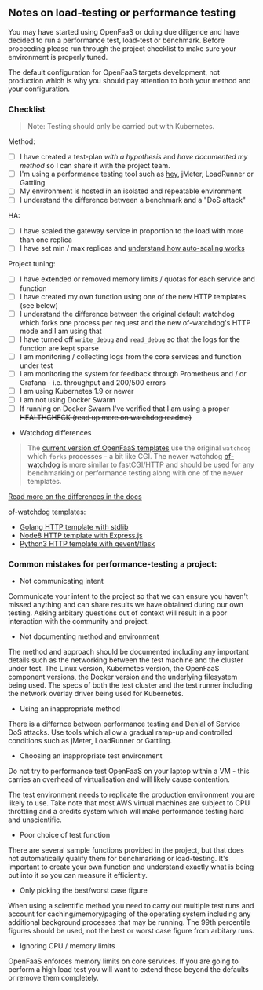 ## Notes on load-testing or performance testing

You may have started using OpenFaaS or doing due diligence and have decided to run a performance test, load-test or benchmark. Before proceeding please run through the project checklist to make sure your environment is properly tuned.

The default configuration for OpenFaaS targets development, not production which is why you should pay attention to both your method and your configuration.

### Checklist

> Note: Testing should only be carried out with Kubernetes. 

Method:

* [ ] I have created a test-plan *with a hypothesis* and *have documented my method* so I can share it with the project team.
* [ ] I'm using a performance testing tool such as [hey](https://github.com/rakyll/hey), jMeter, LoadRunner or Gattling
* [ ] My environment is hosted in an isolated and repeatable environment
* [ ] I understand the difference between a benchmark and a "DoS attack"

HA:
* [ ] I have scaled the gateway service in proportion to the load with more than one replica
* [ ] I have set min / max replicas and [understand how auto-scaling works](http://docs.openfaas.com/architecture/autoscaling/)

Project tuning:

* [ ] I have extended or removed memory limits / quotas for each service and function
* [ ] I have created my own function using one of the new HTTP templates (see below)
* [ ] I understand the difference between the original default watchdog which forks one process per request and the new of-watchdog's HTTP mode and I am using that
* [ ] I have turned off `write_debug` and `read_debug` so that the logs for the function are kept sparse
* [ ] I am monitoring / collecting logs from the core services and function under test
* [ ] I am monitoring the system for feedback through Prometheus and / or Grafana - i.e. throughput and 200/500 errors
* [ ] I am using Kubernetes 1.9 or newer
* [ ] I am not using Docker Swarm
* [ ] ~~If running on Docker Swarm I've verified that I am using a proper HEALTHCHECK (read up more on watchdog readme)~~

* Watchdog differences

> The [current version of OpenFaaS templates](https://github.com/openfaas/templates) use the original `watchdog` which `forks` processes - a bit like CGI. The newer watchdog [of-watchdog](https://github.com/openfaas-incubator/of-watchdog) is more similar to fastCGI/HTTP and should be used for any benchmarking or performance testing along with one of the newer templates.

[Read more on the differences in the docs](http://docs.openfaas.com/architecture/watchdog/)

of-watchdog templates:

* [Golang HTTP template with stdlib](https://github.com/alexellis/golang-http-template)
* [Node8 HTTP template with Express.js](https://github.com/openfaas-incubator/node8-express-template)
* [Python3 HTTP template with gevent/flask](https://github.com/openfaas-incubator/python-flask-template)

### Common mistakes for performance-testing a project:

* Not communicating intent

Communicate your intent to the project so that we can ensure you haven't missed anything and can share results we have obtained during our own testing. Asking arbitary questions out of context will result in a poor interaction with the community and project.

* Not documenting method and environment

The method and approach should be documented including any important details such as the networking between the test machine and the cluster under test. The Linux version, Kubernetes version, the OpenFaaS component versions, the Docker version and the underlying filesystem being used. The specs of both the test cluster and the test runner including the network overlay driver being used for Kubernetes.

* Using an inappropriate method

There is a differnce between performance testing and Denial of Service DoS attacks. Use tools which allow a gradual ramp-up and controlled conditions such as jMeter, LoadRunner or Gattling.

* Choosing an inappropriate test environment

Do not try to performance test OpenFaaS on your laptop within a VM - this carries an overhead of virtualisation and will likely cause contention.

The test environment needs to replicate the production environment you are likely to use. Take note that most AWS virtual machines are subject to CPU throttling and a credits system which will make performance testing hard and unscientific.

* Poor choice of test function

There are several sample functions provided in the project, but that does not automatically qualify them for benchmarking or load-testing. It's important to create your own function and understand exactly what is being put into it so you can measure it efficiently.

* Only picking the best/worst case figure

When using a scientific method you need to carry out multiple test runs and account for caching/memory/paging of the operating system including any additional background processes that may be running. The 99th percentile figures should be used, not the best or worst case figure from arbitary runs.

* Ignoring CPU / memory limits

OpenFaaS enforces memory limits on core services. If you are going to perform a high load test you will want to extend these beyond the defaults or remove them completely.


